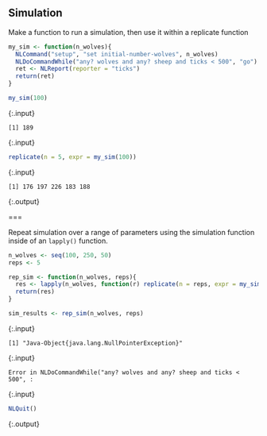 ---
---

## Simulation

Make a function to run a simulation, then use it within a replicate function


~~~r
my_sim <- function(n_wolves){
  NLCommand("setup", "set initial-number-wolves", n_wolves)
  NLDoCommandWhile("any? wolves and any? sheep and ticks < 500", "go")
  ret <- NLReport(reporter = "ticks")
  return(ret)
}

my_sim(100)
~~~
{:.input}
~~~
[1] 189
~~~
{:.input}
~~~r
replicate(n = 5, expr = my_sim(100))
~~~
{:.input}
~~~
[1] 176 197 226 183 188
~~~
{:.output}

===

Repeat simulation over a range of parameters using the simulation function inside of an `lapply()` function.


~~~r
n_wolves <- seq(100, 250, 50)
reps <- 5

rep_sim <- function(n_wolves, reps){
  res <- lapply(n_wolves, function(r) replicate(n = reps, expr = my_sim(r)))
  return(res)
}

sim_results <- rep_sim(n_wolves, reps)
~~~
{:.input}
~~~
[1] "Java-Object{java.lang.NullPointerException}"
~~~
{:.input}
~~~
Error in NLDoCommandWhile("any? wolves and any? sheep and ticks < 500", : 
~~~
{:.input}
~~~r
NLQuit()
~~~
{:.output}

  
